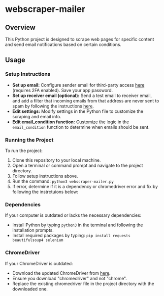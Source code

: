 # webscraper-mailer

## Overview
This Python project is designed to scrape web pages for specific content and send email notifications based on certain conditions.

## Usage

### Setup Instructions
- **Set up email:**  Configure sender email for third-party access [here](https://myaccount.google.com/apppasswords) (requires 2FA enabled). Save your app password.
- **Set up receiver email (optional):** Send a test email to receiver email, and add a filter that incoming emails from that address are never sent to spam by following the instructions [here](https://support.google.com/mail/answer/6579?hl=en).
- **Edit settings:** Modify settings in the Python file to customize the scraping and email info.
- **Edit email_condition function:** Customize the logic in the `email_condition` function to determine when emails should be sent.

### Running the Project
To run the project:
1. Clone this repository to your local machine.
2. Open a terminal or command prompt and navigate to the project directory.
3. Follow setup instructions above. 
4. Run the command: `python3 webscraper-mailer.py`
5. If error, determine if it is a dependency or chromedriver error and fix by following the instrctuions below:

### Dependencies
If your computer is outdated or lacks the necessary dependencies:
- Install Python by typing `python3` in the terminal and following the installation prompts.
- Install required packages by typing: `pip install requests beautifulsoup4 selenium`

### ChromeDriver
If your ChromeDriver is outdated:
- Download the updated ChromeDriver from [here](https://googlechromelabs.github.io/chrome-for-testing/).
- Ensure you download "chromedriver" and not "chrome".
- Replace the existing chromedriver file in the project directory with the downloaded one.

